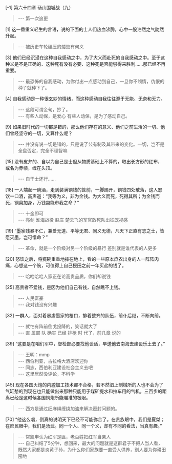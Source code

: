 
[-1] 第六十四章 砀山围城战（九）
>--- 第一次追更<br>

[1] 这一番重义轻生的言语，说的下面的士人们热血沸腾，心中一股浩然之气陡然升起。
>--- 被历史车轮碾压的蝼蚁有何义<br>

[3] 他们已经沉浸在这种自我感动之中，为了大义而赴死的自我感动之中。至于这种义是不是正确的、这种死有没有必要、这种死是否能够得来胜利……那已经不再重要。
>--- 最恐怖的自我感动，为你付出一点感动到自己，一旦你不领情，仇恨的种子就种下了。<br>

[4] 自我感动是一种很玄妙的情绪，而这种感动自我往往源于无能、无奈和无力。
>--- 这段可谓金句，抄了。<br>
>--- 有些人动保，是爱心
有些人动保，是为了感动自己。<br>

[9] 如果旧时代的一切都是错的，那么他们存在的意义、他们之前生活的一切、他们曾经坚守的一切，又算什么呢？
>--- 并没有说一切是错的，只是说了公有制及其带来的变化。一切，岂不是全盘否定，完全不理智嘛<br>

[15] 没有皮弁的、自以为自己是士但从物质基础上不算的，取出长方形的红布，或名为赤帻，缠在头顶。
>--- 自干士还行……<br>

[18] 一人端起一碗酒，走到装满铜钱的筐前，一脚踢开，铜钱四处散落，这人怒饮一口酒，高声道：“我等为义，非为金钱。为大义而死，死得其所；为金钱而死，铜臭加身，万钱岂能市我之命？”
>--- 十金即可<br>
>--- 亮剑 淮海战役 赵庄 楚云飞的军官敢死队出征既视感<br>

[19] “墨家残暴不仁，兼爱无道、平等无君、同义无德，凡天下正直有志之士，皆愿灭墨，岂可惜命？”
>--- 革命，就是一个阶级对另一个阶级的暴行
差别就是谁代表的人更多<br>

[20] 怒饮之后，将瓷碗重重地摔在地上，看的一些原本庶农出身的人一阵阵肉痛，心想这一个碗，可值得上自己授田之前一年买盐的钱了。
>--- 哈哈哈哈人家正在论高贵品质，你们却说钱<br>

[25] 高贵者不爱钱，是因为他们自己有钱，自然瞧不上钱。
>--- 人民富豪<br>
>--- 我对钱没有兴趣<br>

[32] 一群人，面对着暴虐墨家的枪口，排着整齐的队伍，前仆后继，不断向前。
>--- 就怕有阵前倒戈投降的，笑话就大了<br>
>--- 直 属部 队  确实  已经  排枪 时 代了，前几章 说的<br>

[39] “这要是在咱们军中，督检部必要找他谈话，早送他去南海去建设乐土去了。”
>--- 王明：mmp<br>
>--- 西伯利亚，古拉格大酒店欢迎你<br>
>--- 同志，西伯利亚建设社会主义去吧<br>
>--- 这里居然没评论，不科学<br>

[45] 现在各国火炮的内膛加工技术都不合格，若不然泗上制械所的人也不会为了气缸愁的到现在也只能做出来那种只能用于煤矿提水和拉车用的气机，三百步的距离已经是这时候各国铜炮所能瞄准的极限。
>--- 西方是通过细麻绳缠绕加油来解决密封问题的。<br>

[70] “他这么唱，倒真的说明天下已经不可能弥合了。在贵族眼中，我们是夏桀；在庶民眼中，我们是汤武。同一个人、同一个义，却有不同的看法，当真有趣。”
>--- 常凯申认为红军是匪，老百姓把红军当亲人<br>
>--- 自己纠结了5分钟，想回来，最大的问题就是这群君子不把人当人看，既然大家都是炎黄子孙，为什么你们家族要一直受人供养，别人要为你耕田囤地<br>
